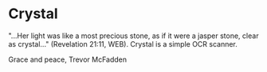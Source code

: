 # Crystal
"...Her light was like a most precious stone, as if it were a jasper stone, clear as crystal..." (Revelation 21:11, WEB). Crystal is a simple OCR scanner.

Grace and peace, Trevor McFadden
